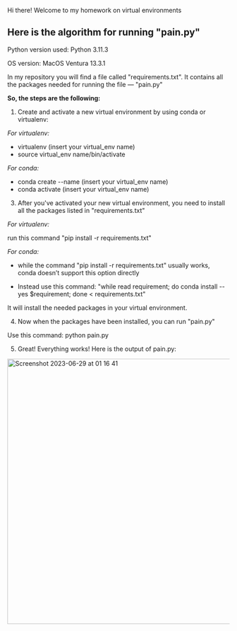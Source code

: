 Hi there!
Welcome to my homework on virtual environments

## Here is the algorithm for running "pain.py"
Python version used: Python 3.11.3

OS version: MacOS Ventura 13.3.1

In my repository you will find a file called "requirements.txt". It contains all the packages needed for running the file — "pain.py"

**So, the steps are the following:**
1) Create and activate a new virtual environment by using conda or virtualenv:

*For virtualenv:*

- virtualenv (insert your virtual_env name)
- source virtual_env name/bin/activate

*For conda:*
- conda create --name (insert your virtual_env name)
- conda activate (insert your virtual_env name)

3) After you've activated your new virtual environment, you need to install all the packages listed in "requirements.txt"

*For virtualenv:*

run this command "pip install -r requirements.txt" 
   
*For conda:*

- while the command "pip install -r requirements.txt" usually works, conda doesn’t support this option directly

- Instead use this command: "while read requirement; do conda install --yes $requirement; done < requirements.txt"

It will install the needed packages in your virtual environment.

4) Now when the packages have been installed, you can run "pain.py"
   
Use this command: python pain.py

5) Great! Everything works! Here is the output of pain.py:

<img width="600" alt="Screenshot 2023-06-29 at 01 16 41" src="https://github.com/apieceofwork/BI_2021_Python/assets/57996343/16197ba4-9d10-4ef5-bfb6-efd37bbff510">

